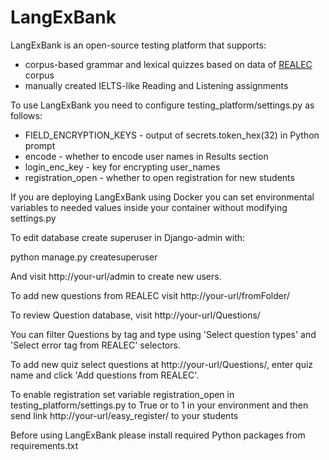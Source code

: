 # LangExBank

LangExBank is an open-source testing platform that supports:
 - corpus-based grammar and lexical quizzes based on data of <a href="realec.org">REALEC</a> corpus
 - manually created IELTS-like Reading and Listening assignments

To use LangExBank you need to configure testing_platform/settings.py as follows:
 - FIELD_ENCRYPTION_KEYS - output of secrets.token_hex(32) in Python prompt
 - encode - whether to encode user names in Results section
 - login_enc_key - key for encrypting user_names
 - registration_open - whether to open registration for new students

If you are deploying LangExBank using Docker you can set environmental variables to needed values inside your container without modifying settings.py

To edit database create superuser in Django-admin with:

python manage.py createsuperuser

And visit http://your-url/admin to create new users.

To add new questions from REALEC visit http://your-url/fromFolder/

To review Question database, visit http://your-url/Questions/

You can filter Questions by tag and type using 'Select question types' and 'Select error tag from REALEC' selectors.

To add new quiz select questions at http://your-url/Questions/, enter quiz name and click 'Add questions from REALEC'.

To enable registration set variable registration_open in testing_platform/settings.py to True or to 1 in your environment and then send link http://your-url/easy_register/ to your students

Before using LangExBank please install required Python packages from requirements.txt
